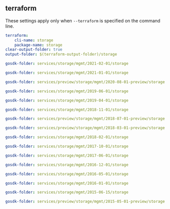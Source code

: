 
## terraform

These settings apply only when `--terraform` is specified on the command line.

``` yaml $(terraform)
terraform:
    cli-name: storage
    package-name: storage
clear-output-folder: true
output-folder: $(terraform-output-folder)/storage
```

``` yaml $(tag) == 'package-2021-02' && $(terraform)
gosdk-folder: services/storage/mgmt/2021-02-01/storage
```

``` yaml $(tag) == 'package-2021-01' && $(terraform)
gosdk-folder: services/storage/mgmt/2021-01-01/storage
```

``` yaml $(tag) == 'package-2020-08-preview' && $(terraform)
gosdk-folder: services/preview/storage/mgmt/2020-08-01-preview/storage
```

``` yaml $(tag) == 'package-2019-06' && $(terraform)
gosdk-folder: services/storage/mgmt/2019-06-01/storage
```

``` yaml $(tag) == 'package-2019-04' && $(terraform)
gosdk-folder: services/storage/mgmt/2019-04-01/storage
```

``` yaml $(tag) == 'package-2018-11' && $(terraform)
gosdk-folder: services/storage/mgmt/2018-11-01/storage
```

``` yaml $(tag) == 'package-2018-07' && $(terraform)
gosdk-folder: services/preview/storage/mgmt/2018-07-01-preview/storage
```

``` yaml $(tag) == 'package-2018-03' && $(terraform)
gosdk-folder: services/preview/storage/mgmt/2018-03-01-preview/storage
```

``` yaml $(tag) == 'package-2018-02' && $(terraform)
gosdk-folder: services/storage/mgmt/2018-02-01/storage
```

``` yaml $(tag) == 'package-2017-10' && $(terraform)
gosdk-folder: services/storage/mgmt/2017-10-01/storage
```

``` yaml $(tag) == 'package-2017-06' && $(terraform)
gosdk-folder: services/storage/mgmt/2017-06-01/storage
```

``` yaml $(tag) == 'package-2016-12' && $(terraform)
gosdk-folder: services/storage/mgmt/2016-12-01/storage
```

``` yaml $(tag) == 'package-2016-05' && $(terraform)
gosdk-folder: services/storage/mgmt/2016-05-01/storage
```

``` yaml $(tag) == 'package-2016-01' && $(terraform)
gosdk-folder: services/storage/mgmt/2016-01-01/storage
```

``` yaml $(tag) == 'package-2015-06' && $(terraform)
gosdk-folder: services/storage/mgmt/2015-06-15/storage
```

``` yaml $(tag) == 'package-2015-05-preview' && $(terraform)
gosdk-folder: services/preview/storage/mgmt/2015-05-01-preview/storage
```
